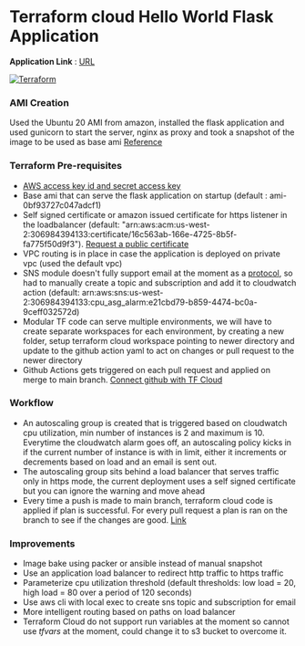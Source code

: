 # Terraform cloud Hello World Flask Application

**Application Link** : [URL](https://terraform-elb-staging-762515498.us-west-2.elb.amazonaws.com)

[![Terraform](https://github.com/lalet/tf-cloud-asg/actions/workflows/terraform.yml/badge.svg?branch=main)](https://github.com/lalet/tf-cloud-asg/actions/workflows/terraform.yml)

### AMI Creation
Used the Ubuntu 20 AMI from amazon, installed the flask application and used gunicorn to start the server, nginx as proxy and took a snapshot of the image to be used as base ami [Reference](https://www.digitalocean.com/community/tutorials/how-to-serve-flask-applications-with-gunicorn-and-nginx-on-ubuntu-18-04)

### Terraform Pre-requisites
 - [AWS access key id and secret access key](https://docs.aws.amazon.com/IAM/latest/UserGuide/id_credentials_access-keys.html)
 - Base ami that can serve the flask application on startup (default : ami-0bf93727c047adcf1)
 - Self signed certificate or amazon issued certificate for https listener in the loadbalancer (default: "arn:aws:acm:us-west-2:306984394133:certificate/16c563ab-166e-4725-8b5f-fa775f50d9f3"). [Request a public certificate](https://docs.aws.amazon.com/acm/latest/userguide/gs-acm-request-public.html)
 - VPC routing is in place in case the application is deployed on private vpc (used the default vpc)
- SNS module doesn't fully support email at the moment as a [protocol](https://registry.terraform.io/providers/hashicorp/aws/latest/docs/resources/sns_topic_subscription#:~:text=protocol%20%2D%20(Required)), so had to manually create a topic and subscription and add it to cloudwatch action (default: arn:aws:sns:us-west-2:306984394133:cpu_asg_alarm:e21cbd79-b859-4474-bc0a-9ceff032572d)
- Modular TF code can serve multiple environments, we will have to create separate workspaces for each environment, by creating a new folder, setup terraform cloud workspace pointing to newer directory and update to the github action yaml to act on changes or pull request to the newer directory
- Github Actions gets triggered on each pull request and applied on merge to main branch. [Connect github with TF Cloud](https://learn.hashicorp.com/tutorials/terraform/github-actions)

### Workflow
 * An autoscaling group is created that is triggered based on cloudwatch cpu utilization, min number of instances is 2 and maximum is 10. Everytime the cloudwatch alarm goes off, an autoscaling policy kicks in if the current number of instance is with in limit, either it increments or decrements based on load and an email is sent out.
 * The autoscaling group sits behind a load balancer that serves traffic only in https mode, the current deployment uses a self signed certificate but you can ignore the warning and move ahead
 * Every time a push is made to main branch, terraform cloud code is applied if plan is successful. For every pull request a plan is ran on the branch to see if the changes are good. [Link](https://github.com/lalet/tf-cloud-asg/actions)

### Improvements
 - Image bake using packer or ansible instead of manual snapshot
 - Use an application load balancer to redirect http traffic to https traffic
 - Parameterize cpu utilization threshold (default thresholds: low load = 20, high load = 80 over a period of 120 seconds)
 - Use aws cli with local exec to create sns topic and subscription for email
 - More intelligent routing based on paths on load balancer
 - Terraform Cloud do not support run variables at the moment so cannot use *tfvars* at the moment, could change it to s3 bucket to overcome it.


